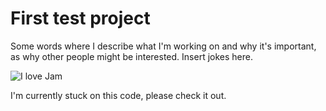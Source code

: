 # First test project 

Some words where I describe what I'm working on and why it's important, as why other people might be interested. Insert jokes here. 

![I love Jam]([[https://yandex.com/images/?redircnt=1655930734.1](https://www.today.com/recipes/berry-chia-jam-recipe-t189469](https://www.thekitchn.com/how-to-make-basic-fruit-jam-cooking-lessons-from-the-kitchn-193560)))
 
I'm currently stuck on this code, please check it out. 
